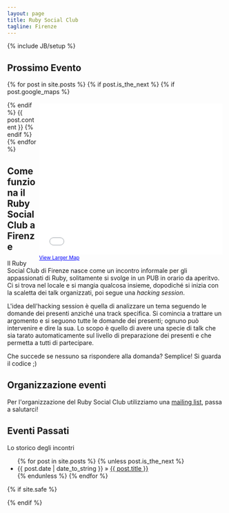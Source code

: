 ```yaml
---
layout: page
title: Ruby Social Club 
tagline: Firenze 
---
```

{% include JB/setup %}

## Prossimo Evento

{% for post in site.posts %}
{% if post.is_the_next %}
{% if post.google_maps %}
<div id="next_event_map" style="float: right; padding: 5px;">
  <iframe width="425" height="350" frameborder="0" scrolling="no" marginheight="0" marginwidth="0" src="{{ post.google_maps }}"></iframe>
  <br />
  <small>
    <a href="{{ post.google_maps }}" style="color:#0000FF;text-align:left">View Larger Map</a>
  </small>
</div>
{% endif %}
{{ post.content }}
{% endif %}
{% endfor %}

## Come funziona il Ruby Social Club a Firenze

Il Ruby Social Club di Firenze nasce come un incontro informale per gli 
appassionati di Ruby, solitamente si svolge in un PUB in orario da aperitvo.
Ci si trova nel locale e si mangia qualcosa insieme, dopodiché si inizia 
con la scaletta dei talk organizzati, poi segue una _hacking session_.

L'idea dell'hacking session è quella di analizzare un tema seguendo le
domande dei presenti anziché una track specifica.
Si comincia a trattare un argomento e si seguono tutte le domande dei presenti;
ognuno può intervenire e dire la sua. Lo scopo è quello di avere una specie di 
talk che sia tarato automaticamente sul livello di preparazione dei presenti
e che permetta a tutti di partecipare.

Che succede se nessuno sa rispondere alla domanda? 
Semplice! Si guarda il codice ;)

## Organizzazione eventi

Per l'organizzazione del Ruby Social Club utilizziamo una [mailing list](https://lists.lilik.it/wws/subscribe/ruby), passa a salutarci!
    
## Eventi Passati

Lo storico degli incontri

<ul class="posts">
  {% for post in site.posts %}
    {% unless post.is_the_next %}
      <li><span>{{ post.date | date_to_string }}</span> &raquo; <a href="{{ BASE_PATH }}{{ post.url }}">{{ post.title }}</a></li>
    {% endunless %}
  {% endfor %}
</ul>

{% if site.safe %}
<script type="text/javascript">
mixpanel.track("Homepage loaded");
</script>
{% endif %}
